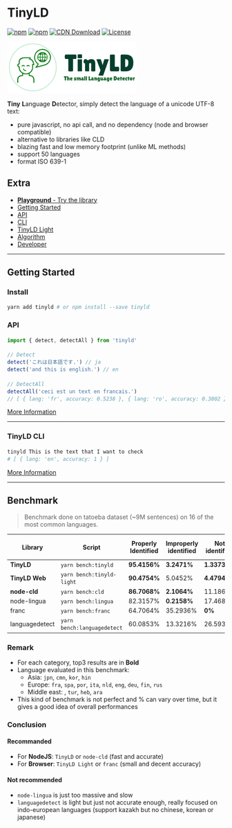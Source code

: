 # TinyLD

[![npm](https://img.shields.io/npm/v/tinyld)](https://www.npmjs.com/package/tinyld)
[![npm](https://img.shields.io/npm/dm/tinyld)](https://www.npmjs.com/package/tinyld)
[![CDN Download](https://data.jsdelivr.com/v1/package/npm/tinyld/badge)](https://www.jsdelivr.com/package/npm/tinyld)
[![License](https://img.shields.io/npm/l/tinyld.svg)](https://npmjs.org/package/tinyld)

![logo](./banner.png)

**Tiny** **L**anguage **D**etector, simply detect the language of a unicode UTF-8 text:

- pure javascript, no api call, and no dependency (node and browser compatible)
- alternative to libraries like CLD
- blazing fast and low memory footprint (unlike ML methods)
- support 50 languages
- format ISO 639-1

## Extra

- [**Playground** - Try the library](https://runkit.com/kefniark/tinyld)
- [Getting Started](./docs/install.md)
- [API](./docs/api.md)
- [CLI](./docs/cli.md)
- [TinyLD Light](./docs/light.md)
- [Algorithm](./docs/algorithm.md)
- [Developer](./docs/dev.md)

---

## Getting Started

### Install

```sh
yarn add tinyld # or npm install --save tinyld
```

### API

```js
import { detect, detectAll } from 'tinyld'

// Detect
detect('これは日本語です.') // ja
detect('and this is english.') // en

// DetectAll
detectAll('ceci est un text en francais.')
// [ { lang: 'fr', accuracy: 0.5238 }, { lang: 'ro', accuracy: 0.3802 }, ... ]
```

[More Information](./docs/install.md)

---

### **TinyLD CLI**

```bash
tinyld This is the text that I want to check
# [ { lang: 'en', accuracy: 1 } ]
```

[More Information](./docs/cli.md)

---

## Benchmark

> Benchmark done on tatoeba dataset (~9M sentences) on 16 of the most common languages.

| Library        | Script                      | Properly Identified | Improperly identified | Not identified | Avg Execution Time | Disk Size |
| -------------- | --------------------------- | ------------------- | --------------------- | -------------- | ------------------ | --------- |
| **TinyLD**     | `yarn bench:tinyld`         | **95.4156%**        | **3.2471%**           | **1.3373%**    | **0.0918ms.**      | 676KB     |
| **TinyLD Web** | `yarn bench:tinyld-light`   | **90.4754%**        | 5.0452%               | **4.4794%**    | **0.0605ms.**      | **90KB**  |
| **node-cld**   | `yarn bench:cld`            | **86.7068%**        | **2.1064%**           | 11.1868%       | **0.0563ms.**      | > 10MB    |
| node-lingua    | `yarn bench:lingua`         | 82.3157%            | **0.2158%**           | 17.4685%       | 0.7085ms.          | ~100MB    |
| franc          | `yarn bench:franc`          | 64.7064%            | 35.2936%              | **0%**         | 0.1325ms.          | **350KB** |
| languagedetect | `yarn bench:languagedetect` | 60.0853%            | 13.3216%              | 26.5931%       | 0.1595ms.          | **240KB** |

### **Remark**

- For each category, top3 results are in **Bold**
- Language evaluated in this benchmark:
  - Asia: `jpn`, `cmn`, `kor`, `hin`
  - Europe: `fra`, `spa`, `por`, `ita`, `nld`, `eng`, `deu`, `fin`, `rus`
  - Middle east: , `tur`, `heb`, `ara`
- This kind of benchmark is not perfect and % can vary over time, but it gives a good idea of overall performances

### **Conclusion**

#### Recommanded

- For **NodeJS**: `TinyLD` or `node-cld` (fast and accurate)
- For **Browser**: `TinyLD Light` or `franc` (small and decent accuracy)

#### Not recommended

- `node-lingua` is just too massive and slow
- `languagedetect` is light but just not accurate enough, really focused on indo-european languages (support kazakh but no chinese, korean or japanese)
